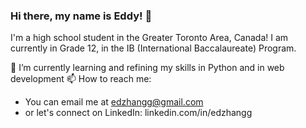 ### Hi there, my name is Eddy! 👋
I'm a high school student in the Greater Toronto Area, Canada! I am currently in Grade 12, in the IB (International Baccalaureate) Program. 

🌱 I’m currently learning and refining my skills in Python and in web development
📫 How to reach me: 
- You can email me at edzhangg@gmail.com
- or let's connect on LinkedIn: linkedin.com/in/edzhangg
<!--
**edzhangg/edzhangg** is a ✨ _special_ ✨ repository because its `README.md` (this file) appears on your GitHub profile.

Here are some ideas to get you started:

- 🔭 I’m currently working on ...
- 🌱 I’m currently learning ...
- 👯 I’m looking to collaborate on ...
- 🤔 I’m looking for help with ...
- 💬 Ask me about ...
- 📫 How to reach me: ...
- 😄 Pronouns: ...
- ⚡ Fun fact: ...
-->
